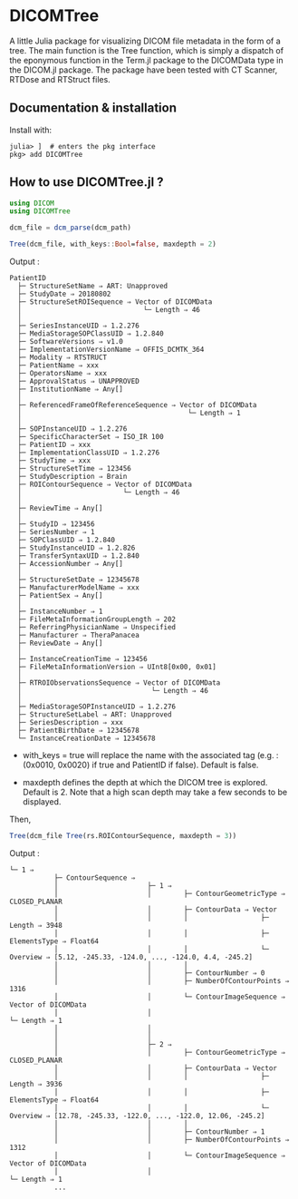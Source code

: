 # DICOMTree

A little Julia package for visualizing DICOM file metadata in the form of a tree. The main function is the Tree function, which is simply a dispatch of the eponymous function in the Term.jl package to the DICOMData type in the DICOM.jl package. 
The package have been tested with CT Scanner, RTDose and RTStruct files. 

## Documentation & installation

Install with:
```
julia> ]  # enters the pkg interface
pkg> add DICOMTree
```

## How to use DICOMTree.jl ?

```julia
using DICOM
using DICOMTree

dcm_file = dcm_parse(dcm_path)

Tree(dcm_file, with_keys::Bool=false, maxdepth = 2)
```
Output : 

```
PatientID
  ├─ StructureSetName ⇒ ART: Unapproved
  ├─ StudyDate ⇒ 20180802
  ├─ StructureSetROISequence ⇒ Vector of DICOMData
  │                              └─ Length ⇒ 46
  │
  ├─ SeriesInstanceUID ⇒ 1.2.276
  ├─ MediaStorageSOPClassUID ⇒ 1.2.840
  ├─ SoftwareVersions ⇒ v1.0
  ├─ ImplementationVersionName ⇒ OFFIS_DCMTK_364
  ├─ Modality ⇒ RTSTRUCT
  ├─ PatientName ⇒ xxx
  ├─ OperatorsName ⇒ xxx
  ├─ ApprovalStatus ⇒ UNAPPROVED
  ├─ InstitutionName ⇒ Any[]
  │
  ├─ ReferencedFrameOfReferenceSequence ⇒ Vector of DICOMData
  │                                         └─ Length ⇒ 1
  │
  ├─ SOPInstanceUID ⇒ 1.2.276
  ├─ SpecificCharacterSet ⇒ ISO_IR 100
  ├─ PatientID ⇒ xxx
  ├─ ImplementationClassUID ⇒ 1.2.276
  ├─ StudyTime ⇒ xxx
  ├─ StructureSetTime ⇒ 123456
  ├─ StudyDescription ⇒ Brain
  ├─ ROIContourSequence ⇒ Vector of DICOMData
  │                         └─ Length ⇒ 46
  │
  ├─ ReviewTime ⇒ Any[]
  │
  ├─ StudyID ⇒ 123456
  ├─ SeriesNumber ⇒ 1
  ├─ SOPClassUID ⇒ 1.2.840
  ├─ StudyInstanceUID ⇒ 1.2.826
  ├─ TransferSyntaxUID ⇒ 1.2.840
  ├─ AccessionNumber ⇒ Any[]
  │
  ├─ StructureSetDate ⇒ 12345678
  ├─ ManufacturerModelName ⇒ xxx
  ├─ PatientSex ⇒ Any[]
  │
  ├─ InstanceNumber ⇒ 1
  ├─ FileMetaInformationGroupLength ⇒ 202
  ├─ ReferringPhysicianName ⇒ Unspecified
  ├─ Manufacturer ⇒ TheraPanacea
  ├─ ReviewDate ⇒ Any[]
  │
  ├─ InstanceCreationTime ⇒ 123456
  ├─ FileMetaInformationVersion ⇒ UInt8[0x00, 0x01]
  │
  ├─ RTROIObservationsSequence ⇒ Vector of DICOMData
  │                                └─ Length ⇒ 46
  │
  ├─ MediaStorageSOPInstanceUID ⇒ 1.2.276
  ├─ StructureSetLabel ⇒ ART: Unapproved
  ├─ SeriesDescription ⇒ xxx
  ├─ PatientBirthDate ⇒ 12345678
  └─ InstanceCreationDate ⇒ 12345678
```

- with_keys = true will replace the name with the associated tag (e.g. : (0x0010, 0x0020) if true and PatientID if false). Default is false.

- maxdepth defines the depth at which the DICOM tree is explored. Default is 2. Note that a high scan depth may take a few seconds to be displayed. 

Then, 

```Julia
Tree(dcm_file Tree(rs.ROIContourSequence, maxdepth = 3))
```

Output : 

```
└─ 1 ⇒
           ├─ ContourSequence ⇒
           │                      ├─ 1 ⇒
           │                      │        ├─ ContourGeometricType ⇒ CLOSED_PLANAR
           │                      │        ├─ ContourData ⇒ Vector
           │                      │        │                  ├─ Length ⇒ 3948
           │                      │        │                  ├─ ElementsType ⇒ Float64
           │                      │        │                  └─ Overview ⇒ [5.12, -245.33, -124.0, ..., -124.0, 4.4, -245.2]
           │                      │        │
           │                      │        ├─ ContourNumber ⇒ 0
           │                      │        ├─ NumberOfContourPoints ⇒ 1316
           │                      │        └─ ContourImageSequence ⇒ Vector of DICOMData
           │                      │                                    └─ Length ⇒ 1
           │                      │
           │                      │
           │                      ├─ 2 ⇒
           │                      │        ├─ ContourGeometricType ⇒ CLOSED_PLANAR
           │                      │        ├─ ContourData ⇒ Vector
           │                      │        │                  ├─ Length ⇒ 3936
           │                      │        │                  ├─ ElementsType ⇒ Float64
           │                      │        │                  └─ Overview ⇒ [12.78, -245.33, -122.0, ..., -122.0, 12.06, -245.2]
           │                      │        │
           │                      │        ├─ ContourNumber ⇒ 1
           │                      │        ├─ NumberOfContourPoints ⇒ 1312
           │                      │        └─ ContourImageSequence ⇒ Vector of DICOMData
           │                      │                                    └─ Length ⇒ 1
           ...
```